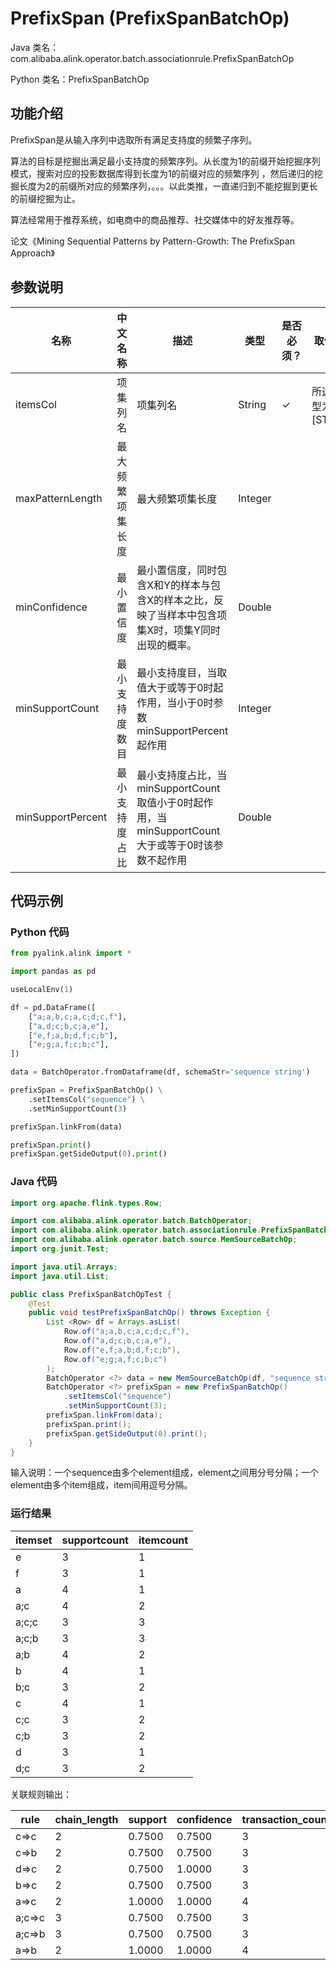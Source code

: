 # PrefixSpan (PrefixSpanBatchOp)
Java 类名：com.alibaba.alink.operator.batch.associationrule.PrefixSpanBatchOp

Python 类名：PrefixSpanBatchOp


## 功能介绍
PrefixSpan是从输入序列中选取所有满足支持度的频繁子序列。

算法的目标是挖掘出满足最小支持度的频繁序列。从长度为1的前缀开始挖掘序列模式，搜索对应的投影数据库得到长度为1的前缀对应的频繁序列
，然后递归的挖掘长度为2的前缀所对应的频繁序列，。。。以此类推，一直递归到不能挖掘到更长的前缀挖掘为止。

算法经常用于推荐系统，如电商中的商品推荐、社交媒体中的好友推荐等。

论文《Mining Sequential Patterns by Pattern-Growth: The PrefixSpan Approach》

## 参数说明

| 名称 | 中文名称 | 描述 | 类型 | 是否必须？ | 取值范围 | 默认值 |
| --- | --- | --- | --- | --- | --- | --- |
| itemsCol | 项集列名 | 项集列名 | String | ✓ | 所选列类型为 [STRING] |  |
| maxPatternLength | 最大频繁项集长度 | 最大频繁项集长度 | Integer |  |  | 10 |
| minConfidence | 最小置信度 | 最小置信度，同时包含X和Y的样本与包含X的样本之比，反映了当样本中包含项集X时，项集Y同时出现的概率。 | Double |  |  | 0.05 |
| minSupportCount | 最小支持度数目 | 最小支持度目，当取值大于或等于0时起作用，当小于0时参数minSupportPercent起作用 | Integer |  |  | -1 |
| minSupportPercent | 最小支持度占比 | 最小支持度占比，当minSupportCount取值小于0时起作用，当minSupportCount大于或等于0时该参数不起作用 | Double |  |  | 0.02 |



## 代码示例
### Python 代码
```python
from pyalink.alink import *

import pandas as pd

useLocalEnv(1)

df = pd.DataFrame([
    ["a;a,b,c;a,c;d;c,f"],
    ["a,d;c;b,c;a,e"],
    ["e,f;a,b;d,f;c;b"],
    ["e;g;a,f;c;b;c"],
])

data = BatchOperator.fromDataframe(df, schemaStr='sequence string')

prefixSpan = PrefixSpanBatchOp() \
    .setItemsCol("sequence") \
    .setMinSupportCount(3)

prefixSpan.linkFrom(data)

prefixSpan.print()
prefixSpan.getSideOutput(0).print()
```
### Java 代码
```java
import org.apache.flink.types.Row;

import com.alibaba.alink.operator.batch.BatchOperator;
import com.alibaba.alink.operator.batch.associationrule.PrefixSpanBatchOp;
import com.alibaba.alink.operator.batch.source.MemSourceBatchOp;
import org.junit.Test;

import java.util.Arrays;
import java.util.List;

public class PrefixSpanBatchOpTest {
	@Test
	public void testPrefixSpanBatchOp() throws Exception {
		List <Row> df = Arrays.asList(
			Row.of("a;a,b,c;a,c;d;c,f"),
			Row.of("a,d;c;b,c;a,e"),
			Row.of("e,f;a,b;d,f;c;b"),
			Row.of("e;g;a,f;c;b;c")
		);
		BatchOperator <?> data = new MemSourceBatchOp(df, "sequence string");
		BatchOperator <?> prefixSpan = new PrefixSpanBatchOp()
			.setItemsCol("sequence")
			.setMinSupportCount(3);
		prefixSpan.linkFrom(data);
		prefixSpan.print();
		prefixSpan.getSideOutput(0).print();
	}
}
```

输入说明：一个sequence由多个element组成，element之间用分号分隔；一个element由多个item组成，item间用逗号分隔。

### 运行结果

itemset|supportcount|itemcount
-------|------------|---------
e|3|1
f|3|1
a|4|1
a;c|4|2
a;c;c|3|3
a;c;b|3|3
a;b|4|2
b|4|1
b;c|3|2
c|4|1
c;c|3|2
c;b|3|2
d|3|1
d;c|3|2

关联规则输出：

rule|chain_length|support|confidence|transaction_count
----|------------|-------|----------|-----------------
c=>c|2|0.7500|0.7500|3
c=>b|2|0.7500|0.7500|3
d=>c|2|0.7500|1.0000|3
b=>c|2|0.7500|0.7500|3
a=>c|2|1.0000|1.0000|4
a;c=>c|3|0.7500|0.7500|3
a;c=>b|3|0.7500|0.7500|3
a=>b|2|1.0000|1.0000|4
